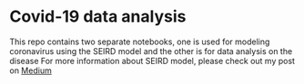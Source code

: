 # Covid-19 data analysis
<!DOCTYPE html> 
<html> 
	<head> 
		<link rel="stylesheet" href="style.css">
	</head> 
	<body> 
		<p>This repo contains two separate notebooks, one is used for modeling coronavirus using the SEIRD model and the other is for data analysis on the disease For more information about SEIRD model, please check out my post on <a href="https://medium.com/dev-genius/covid-19-modeling-using-the-sierd-model-and-visualization-using-plotly-and-ipywidgets-e6d5fbfc07aa">Medium</a></p>
	</body> 
</html>

